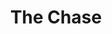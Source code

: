--- 
title: "The Chase"
description:
price: "SOLD"
category: 
images: 
    - /assets/img/thechase2.png
order: 605
---